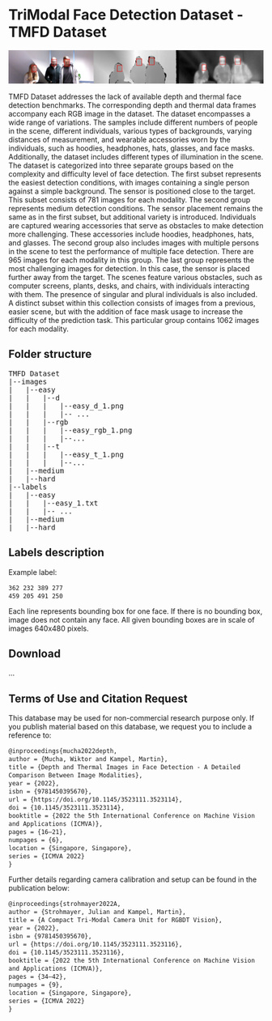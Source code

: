 # TriModal Face Detection Dataset - TMFD Dataset


![TMFD Example](/images/tmfd_example.png "TMFD frame example")


TMFD Dataset addresses the lack of available depth and thermal face detection benchmarks. The corresponding depth and thermal data frames accompany each RGB image in the dataset. 
The dataset encompasses a wide range of variations. The samples include different numbers of people in the scene, different individuals, various types of backgrounds, varying distances of measurement, and wearable accessories worn by the individuals, such as hoodies, headphones, hats, glasses, and face masks. Additionally, the dataset includes different types of illumination in the scene. The dataset is categorized into three separate groups based on the complexity and difficulty level of face detection. The first subset represents the easiest detection conditions, with images containing a single person against a simple background. The sensor is positioned close to the target. This subset consists of 781 images for each modality.
The second group represents medium detection conditions. The sensor placement remains the same as in the first subset, but additional variety is introduced. Individuals are captured wearing accessories that serve as obstacles to make detection more challenging. These accessories include hoodies, headphones, hats, and glasses. The second group also includes images with multiple persons in the scene to test the performance of multiple face detection. There are 965 images for each modality in this group.
The last group represents the most challenging images for detection. In this case, the sensor is placed further away from the target. The scenes feature various obstacles, such as computer screens, plants, desks, and chairs, with individuals interacting with them. The presence of singular and plural individuals is also included. A distinct subset within this collection consists of images from a previous, easier scene, but with the addition of face mask usage to increase the difficulty of the prediction task. This particular group contains 1062 images for each modality.

## Folder structure
<pre>
TMFD Dataset
|--images
|   |--easy
|   |   |--d
|   |   |   |--easy_d_1.png
|   |   |   |-- ...
|   |   |--rgb
|   |   |   |--easy_rgb_1.png
|   |   |   |--...
|   |   |--t
|   |   |   |--easy_t_1.png
|   |   |   |--...
|   |--medium
|   |--hard
|--labels
|   |--easy
|   |   |--easy_1.txt
|   |   |-- ...
|   |--medium
|   |--hard
</pre>

## Labels description

Example label:

```
362 232 389 277
459 205 491 250
```
Each line represents bounding box for one face. If there is no bounding box, image does not contain any face. All given bounding boxes are in scale of images 640x480 pixels.


## Download 

... 

## Terms of Use and Citation Request

This database may be used for non-commercial research purpose only. If you publish material based on this database, we request you to include a reference to:



```
@inproceedings{mucha2022depth,
author = {Mucha, Wiktor and Kampel, Martin},
title = {Depth and Thermal Images in Face Detection - A Detailed Comparison Between Image Modalities},
year = {2022},
isbn = {9781450395670},
url = {https://doi.org/10.1145/3523111.3523114},
doi = {10.1145/3523111.3523114},
booktitle = {2022 the 5th International Conference on Machine Vision and Applications (ICMVA)},
pages = {16–21},
numpages = {6},
location = {Singapore, Singapore},
series = {ICMVA 2022}
}
```


Further details regarding camera calibration and setup can be found in the publication below:
```
@inproceedings{strohmayer2022A,
author = {Strohmayer, Julian and Kampel, Martin},
title = {A Compact Tri-Modal Camera Unit for RGBDT Vision},
year = {2022},
isbn = {9781450395670},
url = {https://doi.org/10.1145/3523111.3523116},
doi = {10.1145/3523111.3523116},
booktitle = {2022 the 5th International Conference on Machine Vision and Applications (ICMVA)},
pages = {34–42},
numpages = {9},
location = {Singapore, Singapore},
series = {ICMVA 2022}
}
```